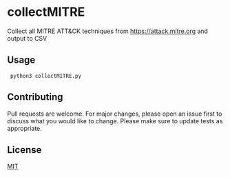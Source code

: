 # collectMITRE
Collect all MITRE ATT&amp;CK techniques from https://attack.mitre.org and output to CSV



## Usage

``` python3 collectMITRE.py```

## Contributing
Pull requests are welcome. For major changes, please open an issue first to discuss what you would like to change.
Please make sure to update tests as appropriate.

## License
[MIT](https://choosealicense.com/licenses/mit/)
